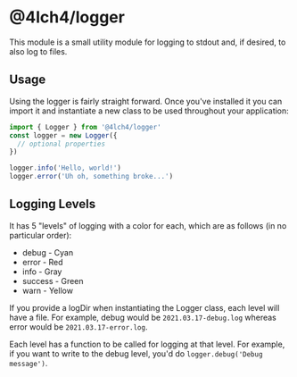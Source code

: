 # @4lch4/logger

This module is a small utility module for logging to stdout and, if desired, to also log to files.

## Usage

Using the logger is fairly straight forward. Once you've installed it you can import it and instantiate a new class to be used throughout your application:

```typescript
import { Logger } from '@4lch4/logger'
const logger = new Logger({
  // optional properties
})

logger.info('Hello, world!')
logger.error('Uh oh, something broke...')
```

## Logging Levels

It has 5 "levels" of logging with a color for each, which are as follows (in no particular order):

- debug - Cyan
- error - Red
- info - Gray
- success - Green
- warn - Yellow

If you provide a logDir when instantiating the Logger class, each level will have a file. For example, debug would be `2021.03.17-debug.log` whereas error would be `2021.03.17-error.log`.

Each level has a function to be called for logging at that level. For example, if you want to write to the debug level, you'd do `logger.debug('Debug message')`.
